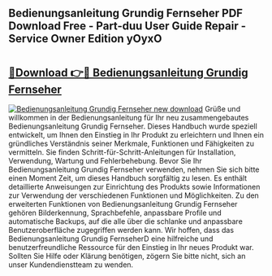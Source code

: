 ## Bedienungsanleitung Grundig Fernseher PDF Download Free - Part-duu User Guide Repair - Service Owner Edition yOyxO

# <h2><a href="http://df1akn.blite.top/?on=Bedienungsanleitung+Grundig+Fernseher">🔗Download 👉🔴 Bedienungsanleitung Grundig Fernseher</a></h2>

[![Bedienungsanleitung Grundig Fernseher new download](https://i.imgur.com/lujVjoI.png)](http://df1akn.blite.top/?on=Bedienungsanleitung+Grundig+Fernseher)
Grüße und willkommen in der Bedienungsanleitung für Ihr neu zusammengebautes Bedienungsanleitung Grundig Fernseher. Dieses Handbuch wurde speziell entwickelt, um Ihnen den Einstieg in Ihr Produkt zu erleichtern und Ihnen ein gründliches Verständnis seiner Merkmale, Funktionen und Fähigkeiten zu vermitteln. Sie finden Schritt-für-Schritt-Anleitungen für Installation, Verwendung, Wartung und Fehlerbehebung. Bevor Sie Ihr Bedienungsanleitung Grundig Fernseher verwenden, nehmen Sie sich bitte einen Moment Zeit, um dieses Handbuch sorgfältig zu lesen. Es enthält detaillierte Anweisungen zur Einrichtung des Produkts sowie Informationen zur Verwendung der verschiedenen Funktionen und Möglichkeiten. Zu den erweiterten Funktionen von Bedienungsanleitung Grundig Fernseher gehören Bilderkennung, Sprachbefehle, anpassbare Profile und automatische Backups, auf die alle über die schlanke und anpassbare Benutzeroberfläche zugegriffen werden kann. Wir hoffen, dass das Bedienungsanleitung Grundig FernseherD eine hilfreiche und benutzerfreundliche Ressource für den Einstieg in Ihr neues Produkt war. Sollten Sie Hilfe oder Klärung benötigen, zögern Sie bitte nicht, sich an unser Kundendienstteam zu wenden.
